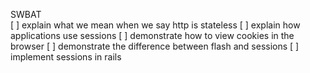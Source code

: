 SWBAT	
	[ ] explain what we mean when we say http is stateless
    [ ] explain how applications use sessions 
	[ ] demonstrate how to view cookies in the browser 
	[ ] demonstrate the difference between flash and sessions
	[ ] implement sessions in rails


